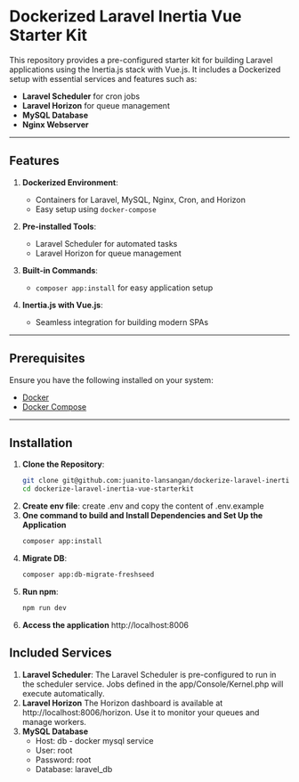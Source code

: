 # Dockerized Laravel Inertia Vue Starter Kit

This repository provides a pre-configured starter kit for building Laravel applications using the Inertia.js stack with Vue.js. It includes a Dockerized setup with essential services and features such as:

- **Laravel Scheduler** for cron jobs
- **Laravel Horizon** for queue management
- **MySQL Database**
- **Nginx Webserver**

---

## Features

1. **Dockerized Environment**:
   - Containers for Laravel, MySQL, Nginx, Cron, and Horizon
   - Easy setup using `docker-compose`

2. **Pre-installed Tools**:
   - Laravel Scheduler for automated tasks
   - Laravel Horizon for queue management

3. **Built-in Commands**:
   - `composer app:install` for easy application setup

4. **Inertia.js with Vue.js**:
   - Seamless integration for building modern SPAs

---

## Prerequisites

Ensure you have the following installed on your system:

- [Docker](https://www.docker.com/get-started)
- [Docker Compose](https://docs.docker.com/compose/install/)

---

## Installation

1. **Clone the Repository**:
   ```bash
   git clone git@github.com:juanito-lansangan/dockerize-laravel-inertia-vue-starterkit.git
   cd dockerize-laravel-inertia-vue-starterkit
   ```
2. **Create env file**:
    create .env and copy the content of .env.example
3. **One command to build and Install Dependencies and Set Up the Application**
    ```bash
    composer app:install
    ```
4. **Migrate DB**:
    ```bash
    composer app:db-migrate-freshseed
    ```
4. **Run npm**:
    ```bash
    npm run dev
    ```
5. **Access the application**
    http://localhost:8006

## Included Services

1. **Laravel Scheduler**:
   The Laravel Scheduler is pre-configured to run in the scheduler service. Jobs defined in the app/Console/Kernel.php will execute automatically.
2. **Laravel Horizon**
    The Horizon dashboard is available at http://localhost:8006/horizon. Use it to monitor your queues and manage workers.
3. **MySQL Database**
    - Host: db - docker mysql service
	- User: root
	- Password: root
	- Database: laravel_db
